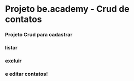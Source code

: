 # Projeto be.academy - Crud de contatos 

### Projeto Crud para cadastrar
### listar
### excluir 
### e editar contatos!